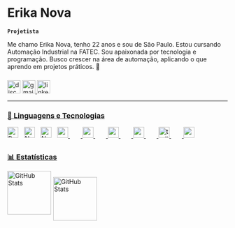 # Erika Nova

**`Projetista`**

Me chamo Erika Nova, tenho 22 anos e sou de São Paulo. Estou cursando Automação Industrial na FATEC. Sou apaixonada por tecnologia e programação. Busco crescer na área de automação, aplicando o que aprendo em projetos práticos. 🚀

###

<div align="left">
  <img src="https://img.shields.io/static/v1?message=Discord&logo=discord&label=&color=7289DA&logoColor=white&labelColor=&style=for-the-badge" height="30" alt="discord logo"  />
  <a href="mailto:erikabarra92@gmail.com">
  <img src="https://img.shields.io/static/v1?message=Gmail&logo=gmail&label=&color=D14836&logoColor=white&labelColor=&style=for-the-badge" height="30" alt="gmail logo" />
  <a href="https://www.linkedin.com/in/erika-nova/" target="_blank">
  <img src="https://img.shields.io/static/v1?message=LinkedIn&logo=linkedin&label=&color=0077B5&logoColor=white&labelColor=&style=for-the-badge" height="30" alt="linkedin logo" />
</div>

---

### 🤖 Linguagens e Tecnologias

<div align="left">

<img 
    align="left" 
    alt="Python" 
    title="Python"
    width="25px" 
    style="padding-right: 10px;" 
    src="https://cdn.jsdelivr.net/gh/devicons/devicon@latest/icons/python/python-original.svg" 
/>
<img 
    align="left" 
    alt="Notion" 
    title="Notion"
    width="25px" 
    style="padding-right: 10px;" 
    src="https://cdn.jsdelivr.net/gh/devicons/devicon@latest/icons/notion/notion-original.svg" />
           
<img 
    align="left" 
    alt="Nodejs" 
    title="Nodejs"
    width="25px" 
    style="padding-right: 10px;" 
    src="https://cdn.jsdelivr.net/gh/devicons/devicon@latest/icons/nodejs/nodejs-plain.svg" />  
        

  <img src="https://cdn.jsdelivr.net/gh/devicons/devicon/icons/c/c-original.svg" height="25" alt="c logo"  />
  <img width="25" />
  <img src="https://cdn.jsdelivr.net/gh/devicons/devicon/icons/arduino/arduino-original.svg" height="25" alt="arduino logo" title="Arduino" />
  <img width="25" />
  <img src="https://cdn.jsdelivr.net/gh/devicons/devicon/icons/canva/canva-original.svg" height="25" alt="canva logo" title="Canva" />
  <img width="25" />
  <img src="https://cdn.jsdelivr.net/gh/devicons/devicon/icons/matlab/matlab-original.svg" height="25" alt="matlab logo" title="Matlab" />
  <img width="25" />
  <img src="https://cdn.jsdelivr.net/gh/devicons/devicon/icons/trello/trello-plain.svg" height="25" alt="trello logo" title="Trello" />
  <img width="25" />
  <img src="https://cdn.jsdelivr.net/gh/devicons/devicon/icons/vscode/vscode-original.svg" height="25" alt="vscode logo" title="Vscode"  />
</div>

##

### 📊 Estatísticas


<div style="display: flex; justify-content: flex-start; gap: 5px;">
  <img 
    alt="GitHub Stats" 
    height="100" 
    src="https://github-readme-stats.vercel.app/api?username=erika-bn&show_icons=true&theme=tokyonight&include_all_commits=true&locale=pt-br" 
  />

  <img 
    alt="GitHub Stats" 
    height="100" 
    src="https://github-readme-stats.vercel.app/api/top-langs/?username=erika-bn&theme=tokyonight&layout=compact&custom_title=Tecnologias&langs_count=7" 
  />
</div>




